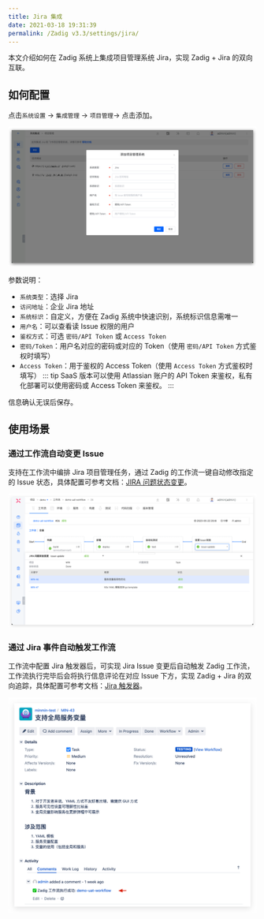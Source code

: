 ```yaml
---
title: Jira 集成
date: 2021-03-18 19:31:39
permalink: /Zadig v3.3/settings/jira/
---
```


本文介绍如何在 Zadig 系统上集成项目管理系统 Jira，实现 Zadig + Jira 的双向互联。

## 如何配置

点击`系统设置` -> `集成管理`  -> `项目管理`-> 点击添加。

![Jira](../../../../_images/jira1.png)

参数说明：
- `系统类型`：选择 Jira
- `访问地址`：企业 Jira 地址
- `系统标识`：自定义，方便在 Zadig 系统中快速识别，系统标识信息需唯一
- `用户名`：可以查看读 Issue 权限的用户
- `鉴权方式`：可选 `密码/API Token` 或 `Access Token`
- `密码/Token`：用户名对应的密码或对应的 Token（使用 `密码/API Token` 方式鉴权时填写）
- `Access Token`：用于鉴权的 Access Token（使用 `Access Token` 方式鉴权时填写）
::: tip
SaaS 版本可以使用 Atlassian 账户的 API Token 来鉴权，私有化部署可以使用密码或 Access Token 来鉴权。
:::

信息确认无误后保存。

## 使用场景

### 通过工作流自动变更 Issue

支持在工作流中编排 Jira 项目管理任务，通过 Zadig 的工作流一键自动修改指定的 Issue 状态，具体配置可参考文档：[JIRA 问题状态变更](/Zadig%20v3.3/project/workflow-jobs/#jira-问题状态变更)。

![jira_task](../../../../_images/update_jira_issue_by_zadigx.png)

### 通过 Jira 事件自动触发工作流

工作流中配置 Jira 触发器后，可实现 Jira Issue 变更后自动触发 Zadig 工作流，工作流执行完毕后会将执行信息评论在对应 Issue 下方，实现 Zadig + Jira 的双向追踪，具体配置可参考文档：[Jira 触发器](/Zadig%20v3.3/project/common-workflow/#jira-触发器)。

![jira_task](../../../../_images/trigger_zadigx_pipeline_by_jira.png)


<!-- ### 在 Zadig 中追踪 Issue

> 支持在产品工作流中追踪 Jira Issue。

Jira Issue 任务研发完毕后，在提交代码变更时关联 Issue ID 信息便可以实现在 Zadig 中追踪 Issue。支持的代码源请参考文档：[代码源信息](/Zadig%20v3.3/settings/codehost/overview/#功能兼容列表)。

在代码中关联 Issue ID 的 2 种方式：

- 在 Pull Request 的标题中填写 Jira Issue ID
- 在 Commit Message 中填写 Jira Issue ID

以 Pull Request 为例示范：#5 号 Pull Request 的标题中带上 Jira 的 Issue ID，图例中为 `ZAD-3`。

> 代码变更关联多个 Issue 时将 Issue ID 用空格分开即可。

![jira_task](../../../../_images/config_jira_issue_with_pr.png)

运行产品工作流，选择上述 #5 号 Pull Request，待工作流运行完毕，构建信息部分会展示 Jira Issue 信息，可链接跳转至 Jira Issue，实现工作流和 Issue 的联动。

![jira_task](../../../../_images/show_jira_issue_info.png) -->
